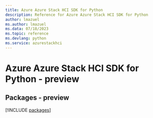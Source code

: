 ```yaml
---
title: Azure Azure Stack HCI SDK for Python
description: Reference for Azure Azure Stack HCI SDK for Python
author: lmazuel
ms.author: lmazuel
ms.data: 07/18/2023
ms.topic: reference
ms.devlang: python
ms.service: azurestackhci
---
```

# Azure Azure Stack HCI SDK for Python - preview
## Packages - preview
[!INCLUDE [packages](azure-stack-hci-index.md)]